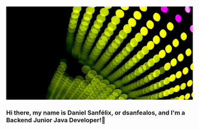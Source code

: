 ![Header](./pexels-scott-webb-1048049.jpg)
### Hi there, my name is Daniel Sanfélix, or dsanfealos, and I'm a Backend Junior Java Developer!👋

<!--
**dsanfealos/dsanfealos** is a ✨ _special_ ✨ repository because its `README.md` (this file) appears on your GitHub profile.

Here are some ideas to get you started:

- 🔭 I’m currently working on ...
- 🌱 I’m currently learning ...
- 👯 I’m looking to collaborate on ...
- 🤔 I’m looking for help with ...
- 💬 Ask me about ...
- 📫 How to reach me: ...
- 😄 Pronouns: ...
- ⚡ Fun fact: ...
-->
